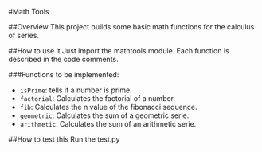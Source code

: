 #Math Tools

##Overview
This project builds some basic math functions for the calculus of series. 

##How to use it
Just import the mathtools module. Each function is described in the code comments.

###Functions to be implemented: 
* `isPrime`: tells if a number is prime.
* `factorial`: Calculates the factorial of a number.
* `fib`: Calculates the n value of the fibonacci sequence.
* `geometric`: Calculates the sum of a geometric serie. 
* `arithmetic`: Calculates the sum of an arithmetic serie.

##How to test this 
Run the test.py